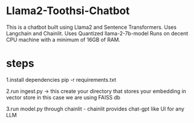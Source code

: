 # Llama2-Toothsi-Chatbot
This is a chatbot built using Llama2 and Sentence Transformers.
Uses Langchain and Chainlit. 
Uses Quantized llama-2-7b-model
Runs on decent CPU machine with a minimum of 16GB of RAM.


# steps
1.install dependencies pip -r requirements.txt

2.run ingest.py -> this create your directory that stores your embedding in vector store in this case we are using FAISS db

3.run model.py through chainlit - chainlit provides chat-gpt like UI for any LLM

